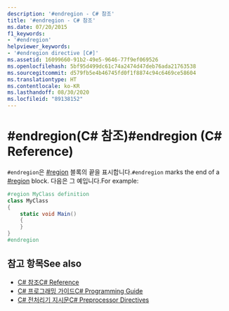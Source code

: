 ```yaml
---
description: '#endregion - C# 참조'
title: '#endregion - C# 참조'
ms.date: 07/20/2015
f1_keywords:
- '#endregion'
helpviewer_keywords:
- '#endregion directive [C#]'
ms.assetid: 16099660-91b2-49e5-9646-77f9ef069526
ms.openlocfilehash: 5bf95d499dc61c74a2474d47deb76ada21763538
ms.sourcegitcommit: d579fb5e4b46745fd0f1f8874c94c6469ce58604
ms.translationtype: HT
ms.contentlocale: ko-KR
ms.lasthandoff: 08/30/2020
ms.locfileid: "89138152"
---
```

# <a name="endregion-c-reference"></a><span data-ttu-id="59dd9-103">#endregion(C# 참조)</span><span class="sxs-lookup"><span data-stu-id="59dd9-103">#endregion (C# Reference)</span></span>
<span data-ttu-id="59dd9-104">`#endregion`은 [#region](./preprocessor-region.md) 블록의 끝을 표시합니다.</span><span class="sxs-lookup"><span data-stu-id="59dd9-104">`#endregion` marks the end of a [#region](./preprocessor-region.md) block.</span></span> <span data-ttu-id="59dd9-105">다음은 그 예입니다.</span><span class="sxs-lookup"><span data-stu-id="59dd9-105">For example:</span></span>  
  
```csharp
#region MyClass definition  
class MyClass
{  
    static void Main()
    {  
    }  
}  
#endregion  
```  
  
## <a name="see-also"></a><span data-ttu-id="59dd9-106">참고 항목</span><span class="sxs-lookup"><span data-stu-id="59dd9-106">See also</span></span>

- [<span data-ttu-id="59dd9-107">C# 참조</span><span class="sxs-lookup"><span data-stu-id="59dd9-107">C# Reference</span></span>](../index.md)
- [<span data-ttu-id="59dd9-108">C# 프로그래밍 가이드</span><span class="sxs-lookup"><span data-stu-id="59dd9-108">C# Programming Guide</span></span>](../../programming-guide/index.md)
- [<span data-ttu-id="59dd9-109">C# 전처리기 지시문</span><span class="sxs-lookup"><span data-stu-id="59dd9-109">C# Preprocessor Directives</span></span>](./index.md)
